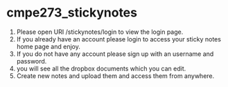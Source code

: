 cmpe273_stickynotes
===================
1. Please open URI   /stickynotes/login to view the login page.
2. If you already have an account please login to access your sticky notes home page and enjoy.
3. If you do not have any account please sign up with an username and password.
4. you will see all the dropbox documents which you can edit.
5. Create new notes and upload them and access them from anywhere.
